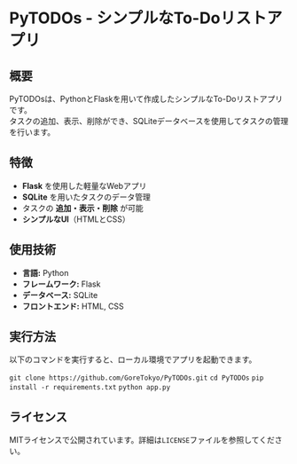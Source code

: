 # PyTODOs - シンプルなTo-Doリストアプリ

## 概要
PyTODOsは、PythonとFlaskを用いて作成したシンプルなTo-Doリストアプリです。  
タスクの追加、表示、削除ができ、SQLiteデータベースを使用してタスクの管理を行います。

## 特徴
- **Flask** を使用した軽量なWebアプリ
- **SQLite** を用いたタスクのデータ管理
- タスクの **追加・表示・削除** が可能
- **シンプルなUI**（HTMLとCSS）

## 使用技術
- **言語:** Python
- **フレームワーク:** Flask
- **データベース:** SQLite
- **フロントエンド:** HTML, CSS

## 実行方法
以下のコマンドを実行すると、ローカル環境でアプリを起動できます。

`git clone https://github.com/GoreTokyo/PyTODOs.git`
`cd PyTODOs`
`pip install -r requirements.txt`
`python app.py`

## ライセンス
MITライセンスで公開されています。詳細は`LICENSE`ファイルを参照してください。
